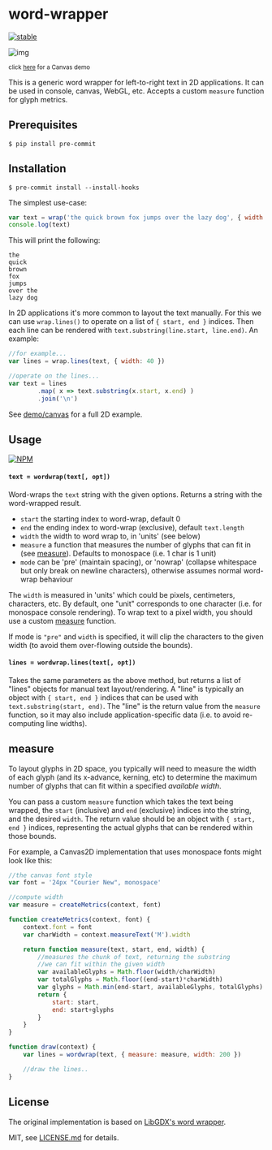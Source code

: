 # word-wrapper

[![stable](http://badges.github.io/stability-badges/dist/stable.svg)](http://github.com/badges/stability-badges)

![img](http://i.imgur.com/LqQyHSg.png)

<sup>click [here](http://mattdesl.github.io/word-wrapper/demo/) for a Canvas demo</sup>

This is a generic word wrapper for left-to-right text in 2D applications. It can be used in console, canvas, WebGL, etc. Accepts a custom `measure` function for glyph metrics.

## Prerequisites

```
$ pip install pre-commit
```

## Installation

```
$ pre-commit install --install-hooks
```

The simplest use-case:

```js
var text = wrap('the quick brown fox jumps over the lazy dog', { width: 8 })
console.log(text)
```

This will print the following:

```
the
quick
brown
fox
jumps
over the
lazy dog
```

In 2D applications it's more common to layout the text manually. For this we can use `wrap.lines()` to operate on a list of `{ start, end }` indices. Then each line can be rendered with `text.substring(line.start, line.end)`. An example:

```js
//for example...
var lines = wrap.lines(text, { width: 40 })

//operate on the lines...
var text = lines
        .map( x => text.substring(x.start, x.end) )
        .join('\n')
```

See [demo/canvas](demo/canvas.js) for a full 2D example.

## Usage

[![NPM](https://nodei.co/npm/word-wrapper.png)](https://www.npmjs.com/package/word-wrapper)

#### `text = wordwrap(text[, opt])`

Word-wraps the `text` string with the given options. Returns a string with the word-wrapped result.

- `start` the starting index to word-wrap, default 0
- `end` the ending index to word-wrap (exclusive), default `text.length`
- `width` the width to word wrap to, in 'units' (see below)
- `measure` a function that measures the number of glyphs that can fit in (see [measure](#measure)). Defaults to monospace (i.e. 1 char is 1 unit)
- `mode` can be 'pre' (maintain spacing), or 'nowrap' (collapse whitespace but only break on newline characters), otherwise assumes normal word-wrap behaviour

The `width` is measured in 'units' which could be pixels, centimeters, characters, etc. By default, one "unit" corresponds to one character (i.e. for monospace console rendering). To wrap text to a pixel width, you should use a custom [measure](#measure) function.

If mode is `"pre"` and `width` is specified, it will clip the characters to the given width (to avoid them over-flowing outside the bounds).

#### `lines = wordwrap.lines(text[, opt])`

Takes the same parameters as the above method, but returns a list of "lines" objects for manual text layout/rendering. A "line" is typically an object with `{ start, end }` indices that can be used with `text.substring(start, end)`. The "line" is the return value from the `measure` function, so it may also include application-specific data (i.e. to avoid re-computing line widths).

## measure

To layout glyphs in 2D space, you typically will need to measure the width of each glyph (and its x-advance, kerning, etc) to determine the maximum number of glyphs that can fit within a specified *available width*.

You can pass a custom `measure` function which takes the text being wrapped, the `start` (inclusive) and `end` (exclusive) indices into the string, and the desired `width`. The return value should be an object with `{ start, end }` indices, representing the actual glyphs that can be rendered within those bounds.

For example, a Canvas2D implementation that uses monospace fonts might look like this:

```js
//the canvas font style
var font = '24px "Courier New", monospace'

//compute width
var measure = createMetrics(context, font)

function createMetrics(context, font) {
    context.font = font
    var charWidth = context.measureText('M').width

    return function measure(text, start, end, width) {
        //measures the chunk of text, returning the substring
        //we can fit within the given width
        var availableGlyphs = Math.floor(width/charWidth)
        var totalGlyphs = Math.floor((end-start)*charWidth)
        var glyphs = Math.min(end-start, availableGlyphs, totalGlyphs)
        return {
            start: start,
            end: start+glyphs
        }
    }
}

function draw(context) {
    var lines = wordwrap(text, { measure: measure, width: 200 })

    //draw the lines..
}
```

## License

The original implementation is based on [LibGDX's word wrapper](http://libgdx.badlogicgames.com/).

MIT, see [LICENSE.md](http://github.com/mattdesl/word-wrapper/blob/master/LICENSE.md) for details.
